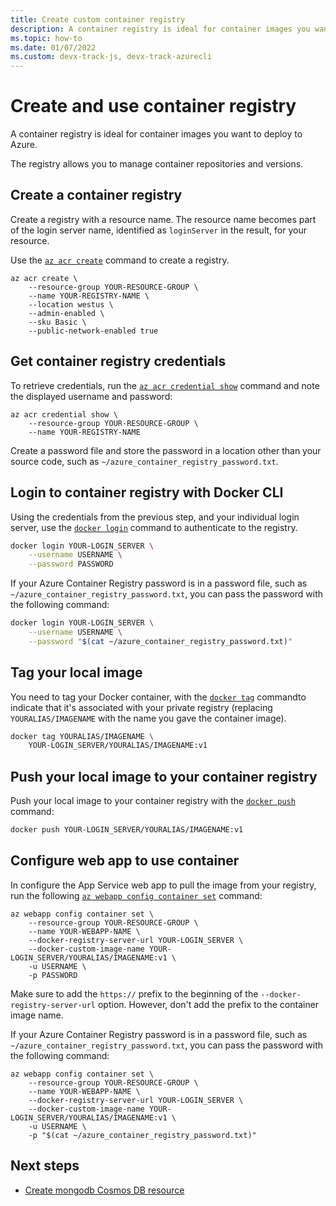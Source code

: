 ```yaml
---
title: Create custom container registry
description: A container registry is ideal for container images you want to deploy to Azure. The registry allows you to manage container repositories and versions.
ms.topic: how-to
ms.date: 01/07/2022
ms.custom: devx-track-js, devx-track-azurecli
---
```


# Create and use container registry

A container registry is ideal for container images you want to deploy to Azure.

The registry allows you to manage container repositories and versions.  

## Create a container registry

Create a registry with a resource name. The resource name becomes part of the login server name, identified as `loginServer` in the result, for your resource. 

Use the [`az acr create`](/cli/azure/acr#az_acr_create) command to create a registry. 

```azurecli
az acr create \
    --resource-group YOUR-RESOURCE-GROUP \
    --name YOUR-REGISTRY-NAME \
    --location westus \ 
    --admin-enabled \
    --sku Basic \
    --public-network-enabled true
```


## Get container registry credentials

To retrieve credentials, run the [`az acr credential show`](/cli/azure/acr/credential#az_acr_credential_show) command and note the displayed username and password:

```azurecli
az acr credential show \
    --resource-group YOUR-RESOURCE-GROUP \
    --name YOUR-REGISTRY-NAME
```

Create a password file and store the password in a location other than your source code, such as `~/azure_container_registry_password.txt`.

## Login to container registry with Docker CLI

Using the credentials from the previous step, and your individual login server, use the [`docker login`](https://docs.docker.com/engine/reference/commandline/login/) command to authenticate to the registry.

```bash
docker login YOUR-LOGIN_SERVER \
    --username USERNAME \
    --password PASSWORD
```

If your Azure Container Registry password is in a password file, such as `~/azure_container_registry_password.txt`, you can pass the password with the following command:

```bash
docker login YOUR-LOGIN_SERVER \
    --username USERNAME \
    --password "$(cat ~/azure_container_registry_password.txt)"
```

## Tag your local image

You need to tag your Docker container, with the [`docker tag`](https://docs.docker.com/engine/reference/commandline/login/)  commandto indicate that it's associated with your private registry (replacing `YOURALIAS/IMAGENAME` with the name you gave the container image).

```bash
docker tag YOURALIAS/IMAGENAME \
    YOUR-LOGIN_SERVER/YOURALIAS/IMAGENAME:v1
```

## Push your local image to your container registry

Push your local image to your container registry with the [`docker push`](https://docs.docker.com/engine/reference/commandline/push/) command:

```bash
docker push YOUR-LOGIN_SERVER/YOURALIAS/IMAGENAME:v1
```

## Configure web app to use container 

In configure the App Service web app to pull the image from your registry, run the following [`az webapp config container set`](/cli/azure/webapp/config/container#az-webapp-config-container-set) command:

```azurecli
az webapp config container set \
    --resource-group YOUR-RESOURCE-GROUP \
    --name YOUR-WEBAPP-NAME \
    --docker-registry-server-url YOUR-LOGIN_SERVER \
    --docker-custom-image-name YOUR-LOGIN_SERVER/YOURALIAS/IMAGENAME:v1 \
    -u USERNAME \
    -p PASSWORD
```

Make sure to add the `https://` prefix to the beginning of the `--docker-registry-server-url` option. However, don't add the prefix to the container image name.

If your Azure Container Registry password is in a password file, such as `~/azure_container_registry_password.txt`, you can pass the password with the following command:

```azcli
az webapp config container set \
    --resource-group YOUR-RESOURCE-GROUP \
    --name YOUR-WEBAPP-NAME \
    --docker-registry-server-url YOUR-LOGIN_SERVER \
    --docker-custom-image-name YOUR-LOGIN_SERVER/YOURALIAS/IMAGENAME:v1 \
    -u USERNAME \
    -p "$(cat ~/azure_container_registry_password.txt)"
```

## Next steps

* [Create mongodb Cosmos DB resource](create-mongodb-cosmosdb.md)